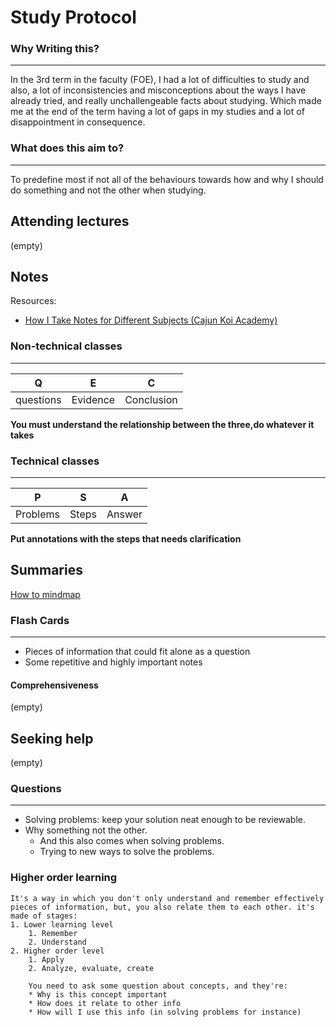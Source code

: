 # Study Protocol

### Why Writing this?
_______________________
In the 3rd term in the faculty (FOE), I had a lot of difficulties to study and also, a lot of inconsistencies and misconceptions about the ways I have already tried, and really unchallengeable facts about studying.
Which made me at the end of the term having a lot of gaps in my studies and a lot of disappointment in consequence.

### What does this aim to?
____________________________
To predefine most if not all of the behaviours towards how and why I should do something and not the other when studying.

## Attending lectures
(empty)

## Notes
Resources:
* [How I Take Notes for Different Subjects (Cajun Koi Academy)](https://www.youtube.com/watch?v=uH2-I43kA7I)

### Non-technical classes
_________________________
| Q | E | C |
|---|---|---|
| questions | Evidence | Conclusion |

**You must understand the relationship between the three,do whatever it takes**

### Technical classes
_____________________
| P | S | A |
|---|---|---|
| Problems | Steps | Answer |

**Put annotations with the steps that needs clarification**

## Summaries
[How to mindmap](./mindmapping.md)

### Flash Cards
_______________
* Pieces of information that could fit alone as a question
* Some repetitive and highly important notes

#### Comprehensiveness
(empty)

## Seeking help
(empty)

### Questions
_____________
* Solving problems: keep your solution neat enough to be reviewable.
* Why something not the other.
    * And this also comes when solving problems.
    * Trying to new ways to solve the problems.

### Higher order learning
    It's a way in which you don't only understand and remember effectively pieces of information, but, you also relate them to each other. it's made of stages:
    1. Lower learning level
        1. Remember
        2. Understand
    2. Higher order level
        1. Apply
        2. Analyze, evaluate, create

        You need to ask some question about concepts, and they're:
        * Why is this concept important
        * How does it relate to other info
        * How will I use this info (in solving problems for instance)
